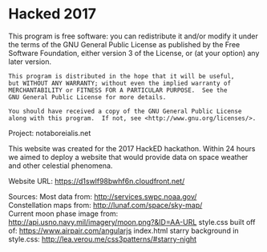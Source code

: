 # Hacked 2017
This program is free software: you can redistribute it and/or modify
    it under the terms of the GNU General Public License as published by
    the Free Software Foundation, either version 3 of the License, or
    (at your option) any later version.

    This program is distributed in the hope that it will be useful,
    but WITHOUT ANY WARRANTY; without even the implied warranty of
    MERCHANTABILITY or FITNESS FOR A PARTICULAR PURPOSE.  See the
    GNU General Public License for more details.

    You should have received a copy of the GNU General Public License
    along with this program.  If not, see <http://www.gnu.org/licenses/>.

Project: notaboreialis.net


This website was created for the 2017 HackED hackathon.  Within 24 hours we 
aimed to deploy a website that would provide data on space weather and other 
celestial phenomena.

Website URL: https://d1swlf98bwhf6n.cloudfront.net/

Sources:
Most data from: http://services.swpc.noaa.gov/  
Constellation maps from: http://lunaf.com/space/sky-map/  
Current moon phase image from: http://api.usno.navy.mil/imagery/moon.png?&ID=AA-URL
style.css built off of: https://www.airpair.com/angularjs
index.html starry background in style.css: http://lea.verou.me/css3patterns/#starry-night
